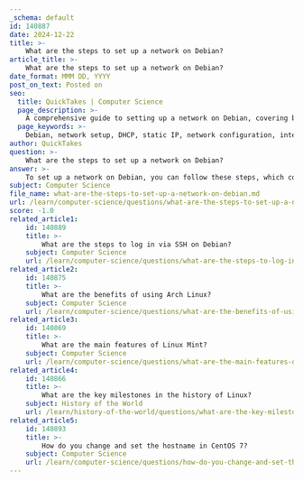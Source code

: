 ```yaml
---
_schema: default
id: 140887
date: 2024-12-22
title: >-
    What are the steps to set up a network on Debian?
article_title: >-
    What are the steps to set up a network on Debian?
date_format: MMM DD, YYYY
post_on_text: Posted on
seo:
  title: QuickTakes | Computer Science
  page_description: >-
    A comprehensive guide to setting up a network on Debian, covering both DHCP and static IP configurations, including commands and settings for network interfaces.
  page_keywords: >-
    Debian, network setup, DHCP, static IP, network configuration, interfaces, command line, systemd-networkd, ip a, router, network management, Linux
author: QuickTakes
question: >-
    What are the steps to set up a network on Debian?
answer: >-
    To set up a network on Debian, you can follow these steps, which cover both DHCP and static IP configurations. The process may vary slightly depending on the version of Debian you are using, but the general principles remain consistent.\n\n### Step 1: Identify Your Network Interface\nFirst, you need to identify the network interface you want to configure. You can list all available network interfaces by running the following command in the terminal:\n\n```bash\nip a\n```\n\n### Step 2: Configure Network Interface for DHCP\nIf you want to configure your network interface to use DHCP (Dynamic Host Configuration Protocol), you can do so by editing the appropriate configuration files.\n\n1. **Edit the Network Configuration File**:\n   Open the `/etc/network/interfaces` file in a text editor with root privileges:\n\n   ```bash\n   sudo nano /etc/network/interfaces\n   ```\n\n   Add the following lines to configure the interface (replace `eth0` with your actual interface name):\n\n   ```\n   auto eth0\n   iface eth0 inet dhcp\n   ```\n\n2. **Bring the Interface Down and Up**:\n   After saving the changes, bring the interface down and then back up to apply the new settings:\n\n   ```bash\n   sudo ifdown eth0\n   sudo ifup eth0\n   ```\n\n### Step 3: Configure Network Interface for Static IP\nIf you prefer to set a static IP address, follow these steps:\n\n1. **Edit the Network Configuration File**:\n   Again, open the `/etc/network/interfaces` file:\n\n   ```bash\n   sudo nano /etc/network/interfaces\n   ```\n\n   Add the following lines to configure the interface with a static IP (replace `eth0` with your actual interface name and adjust the IP address, netmask, and gateway as needed):\n\n   ```\n   auto eth0\n   iface eth0 inet static\n       address 192.168.1.10\n       netmask 255.255.255.0\n       gateway 192.168.1.1\n       dns-nameservers 8.8.8.8 8.8.4.4\n   ```\n\n2. **Bring the Interface Down and Up**:\n   Save the changes and bring the interface down and back up:\n\n   ```bash\n   sudo ifdown eth0\n   sudo ifup eth0\n   ```\n\n### Step 4: Verify Network Configuration\nTo verify that your network settings are correctly applied, you can use the following command:\n\n```bash\nip a\n```\n\nThis command will display the current state of your network interfaces, including the assigned IP addresses.\n\n### Additional Notes\n- If you are using Debian 12 or later, you may also consider using `systemd-networkd` for network configuration. This involves creating a `.network` file in `/etc/systemd/network/`.\n- For graphical configuration, you can use the Settings app on the desktop environment. Navigate to Network settings and select your connection to configure it visually.\n\nBy following these steps, you should be able to successfully set up a network on your Debian system, whether using DHCP or a static IP configuration.
subject: Computer Science
file_name: what-are-the-steps-to-set-up-a-network-on-debian.md
url: /learn/computer-science/questions/what-are-the-steps-to-set-up-a-network-on-debian
score: -1.0
related_article1:
    id: 140889
    title: >-
        What are the steps to log in via SSH on Debian?
    subject: Computer Science
    url: /learn/computer-science/questions/what-are-the-steps-to-log-in-via-ssh-on-debian
related_article2:
    id: 140875
    title: >-
        What are the benefits of using Arch Linux?
    subject: Computer Science
    url: /learn/computer-science/questions/what-are-the-benefits-of-using-arch-linux
related_article3:
    id: 140869
    title: >-
        What are the main features of Linux Mint?
    subject: Computer Science
    url: /learn/computer-science/questions/what-are-the-main-features-of-linux-mint
related_article4:
    id: 140866
    title: >-
        What are the key milestones in the history of Linux?
    subject: History of the World
    url: /learn/history-of-the-world/questions/what-are-the-key-milestones-in-the-history-of-linux
related_article5:
    id: 140893
    title: >-
        How do you change and set the hostname in CentOS 7?
    subject: Computer Science
    url: /learn/computer-science/questions/how-do-you-change-and-set-the-hostname-in-centos-7
---
```


&nbsp;